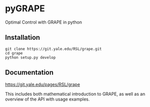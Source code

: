# pyGRAPE

Optimal Control with GRAPE in python

## Installation

    git clone https://git.yale.edu/RSL/grape.git
    cd grape
    python setup.py develop

## Documentation

https://git.yale.edu/pages/RSL/grape

This includes both mathematical introduction to GRAPE, as well as an
overview of the API with usage examples.
